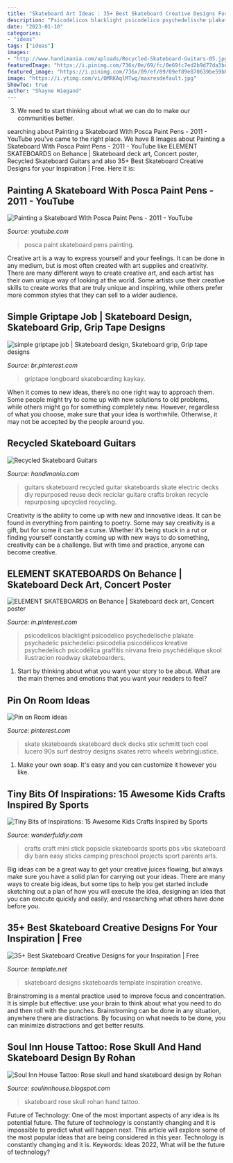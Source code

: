 ```yaml
---
title: "Skateboard Art Ideas : 35+ Best Skateboard Creative Designs For Your Inspiration"
description: "Psicodelicos blacklight psicodelico psychedelische plakate psychadelic psichedelici psicodelia psicodélicos kreative psychedelisch psicodélica graffitis nirvana freio psychédélique skool ilustracion roadway skateboarders"
date: "2023-01-10"
categories:
- "ideas"
tags: ["ideas"]
images:
- "http://www.handimania.com/uploads/Recycled-Skateboard-Guitars-05.jpg"
featuredImage: "https://i.pinimg.com/736x/0e/69/fc/0e69fc7ed2b9d77da3bc8a65c04da64b.jpg"
featured_image: "https://i.pinimg.com/736x/09/ef/89/09ef89e870639be59b8af77e87cff776--kaykay-skateboarding.jpg"
image: "https://i.ytimg.com/vi/OMRKAqlMTwg/maxresdefault.jpg"
ShowToc: true
author: "Shayne Wiegand"
---
```



3. We need to start thinking about what we can do to make our communities better.

	

		
searching about Painting a Skateboard With Posca Paint Pens - 2011 - YouTube you've came to the right place. We have 8 Images about Painting a Skateboard With Posca Paint Pens - 2011 - YouTube like ELEMENT SKATEBOARDS on Behance | Skateboard deck art, Concert poster, Recycled Skateboard Guitars and also 35+ Best Skateboard Creative Designs for your Inspiration | Free. Here it is:
		
    
## Painting A Skateboard With Posca Paint Pens - 2011 - YouTube

<img loading=lazy src="https://i.ytimg.com/vi/OMRKAqlMTwg/maxresdefault.jpg" onerror="this.onerror=null;this.src='https://tse3.mm.bing.net/th?id=OIP.a0GXazR4vTnRElNHL1WoxgHaEK&amp;pid=15.1';" alt="Painting a Skateboard With Posca Paint Pens - 2011 - YouTube">

_Source: youtube.com_

>posca paint skateboard pens painting. 

	

Creative art is a way to express yourself and your feelings. It can be done in any medium, but is most often created with art supplies and creativity. There are many different ways to create creative art, and each artist has their own unique way of looking at the world. Some artists use their creative skills to create works that are truly unique and inspiring, while others prefer more common styles that they can sell to a wider audience.

    
## Simple Griptape Job | Skateboard Design, Skateboard Grip, Grip Tape Designs

<img loading=lazy src="https://i.pinimg.com/736x/09/ef/89/09ef89e870639be59b8af77e87cff776--kaykay-skateboarding.jpg" onerror="this.onerror=null;this.src='https://tse4.mm.bing.net/th?id=OIP.uGPzP7WzqNPnMFzzflu0hQHaJ4&amp;pid=15.1';" alt="simple griptape job | Skateboard design, Skateboard grip, Grip tape designs">

_Source: br.pinterest.com_

>griptape longboard skateboarding kaykay. 

	

When it comes to new ideas, there’s no one right way to approach them. Some people might try to come up with new solutions to old problems, while others might go for something completely new. However, regardless of what you choose, make sure that your idea is worthwhile. Otherwise, it may not be accepted by the people around you.

    
## Recycled Skateboard Guitars

<img loading=lazy src="http://www.handimania.com/uploads/Recycled-Skateboard-Guitars-05.jpg" onerror="this.onerror=null;this.src='https://tse2.mm.bing.net/th?id=OIP.B7DgRUwwp4jG2ockRJaJaAHaFi&amp;pid=15.1';" alt="Recycled Skateboard Guitars">

_Source: handimania.com_

>guitars skateboard recycled guitar skateboards skate electric decks diy repurposed reuse deck reciclar guitare crafts broken recycle repurposing upcycled recycling. 

	

Creativity is the ability to come up with new and innovative ideas. It can be found in everything from painting to poetry. Some may say creativity is a gift, but for some it can be a curse. Whether it’s being stuck in a rut or finding yourself constantly coming up with new ways to do something, creativity can be a challenge. But with time and practice, anyone can become creative.

    
## ELEMENT SKATEBOARDS On Behance | Skateboard Deck Art, Concert Poster

<img loading=lazy src="https://i.pinimg.com/736x/0e/69/fc/0e69fc7ed2b9d77da3bc8a65c04da64b.jpg" onerror="this.onerror=null;this.src='https://tse3.mm.bing.net/th?id=OIP.jxZqGTyqsJwPQwIUDYDTowHaKd&amp;pid=15.1';" alt="ELEMENT SKATEBOARDS on Behance | Skateboard deck art, Concert poster">

_Source: in.pinterest.com_

>psicodelicos blacklight psicodelico psychedelische plakate psychadelic psichedelici psicodelia psicodélicos kreative psychedelisch psicodélica graffitis nirvana freio psychédélique skool ilustracion roadway skateboarders. 

	

1. Start by thinking about what you want your story to be about. What are the main themes and emotions that you want your readers to feel?

    
## Pin On Room Ideas

<img loading=lazy src="https://i.pinimg.com/736x/dc/39/43/dc3943e26f3efccd916f78a305b6be06--skate--skate-style.jpg" onerror="this.onerror=null;this.src='https://tse1.mm.bing.net/th?id=OIP.rgMeyQaO40e9QdqDoY5ckAHaKG&amp;pid=15.1';" alt="Pin on Room ideas">

_Source: pinterest.com_

>skate skateboards skateboard deck decks stix schmitt tech cool lucero 90s surf destroy designs skates retro wheels webringjustice. 

	

1. Make your own soap. It's easy and you can customize it however you like.

    
## Tiny Bits Of Inspirations: 15 Awesome Kids Crafts Inspired By Sports

<img loading=lazy src="https://cdn.wonderfuldiy.com/wp-content/uploads/2018/11/Popsicle-stick-mini-skateboards.jpg" onerror="this.onerror=null;this.src='https://tse3.mm.bing.net/th?id=OIP.8Q8m2RTZBQwbQLDja_S9eQHaE8&amp;pid=15.1';" alt="Tiny Bits of Inspirations: 15 Awesome Kids Crafts Inspired by Sports">

_Source: wonderfuldiy.com_

>crafts craft mini stick popsicle skateboards sports pbs vbs skateboard diy barn easy sticks camping preschool projects sport parents arts. 

	

Big ideas can be a great way to get your creative juices flowing, but always make sure you have a solid plan for carrying out your ideas. There are many ways to create big ideas, but some tips to help you get started include sketching out a plan of how you will execute the idea, designing an idea that you can execute quickly and easily, and researching what others have done before you.

    
## 35+ Best Skateboard Creative Designs For Your Inspiration | Free

<img loading=lazy src="https://images.template.net/wp-content/uploads/2014/10/AMPED-Skateboards.jpg" onerror="this.onerror=null;this.src='https://tse4.mm.bing.net/th?id=OIP.U4O4YpgO1VoS8HfA4WnxBQHaLD&amp;pid=15.1';" alt="35+ Best Skateboard Creative Designs for your Inspiration | Free">

_Source: template.net_

>skateboard designs skateboards template inspiration creative. 

	

Brainstroming is a mental practice used to improve focus and concentration. It is simple but effective: use your brain to think about what you need to do and then roll with the punches. Brainstroming can be done in any situation, anywhere there are distractions. By focusing on what needs to be done, you can minimize distractions and get better results.

    
## Soul Inn House Tattoo: Rose Skull And Hand Skateboard Design By Rohan

<img loading=lazy src="http://1.bp.blogspot.com/-gzqvPSj6qMc/UoHnJ6LfVwI/AAAAAAAAAbY/3rL68JL8dto/s1600/rohan+begolo+skull+rose+skateboard+2013.jpg" onerror="this.onerror=null;this.src='https://tse2.mm.bing.net/th?id=OIP.MZ4eoa3KZmq8VskKngDpqAHaLH&amp;pid=15.1';" alt="Soul Inn House Tattoo: Rose skull and hand skateboard design by Rohan">

_Source: soulinnhouse.blogspot.com_

>skateboard rose skull rohan hand tattoo. 

	

Future of Technology: One of the most important aspects of any idea is its potential future. The future of technology is constantly changing and it is impossible to predict what will happen next. This article will explore some of the most popular ideas that are being considered in this year.
Technology is constantly changing and it is. Keywords: Ideas 2022, What will be the future of technology?

